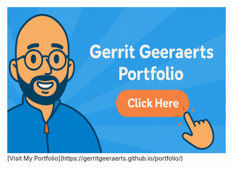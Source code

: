 <a href="file:///home/gg/PycharmProjects/portfolio/index.html">
    <img src="./portrait-cartoon.png" alt="Cartoon Portrait" width="600">
</a>
[Visit My Portfolio](https://gerritgeeraerts.github.io/portfolio/)
